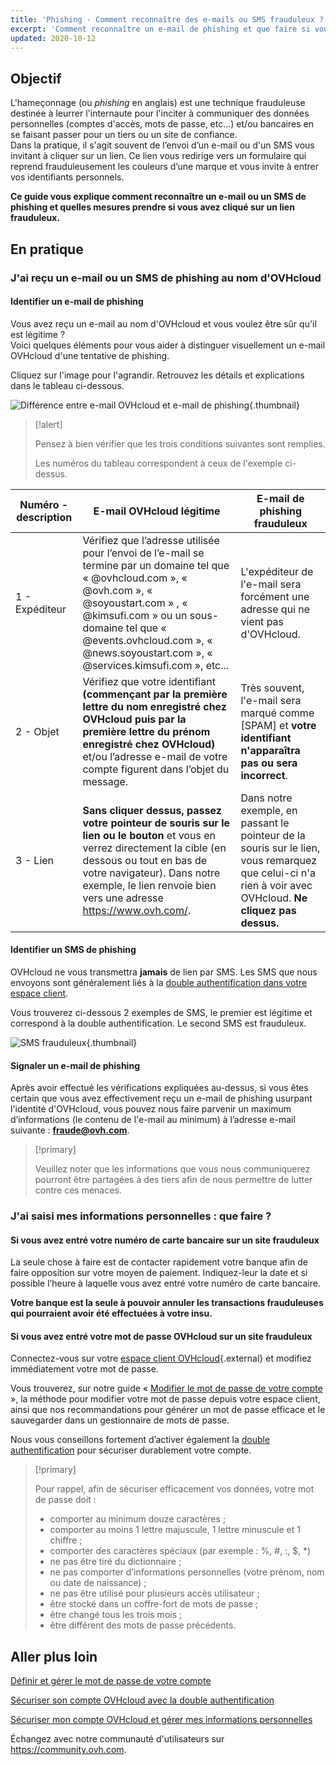 ```yaml
---
title: 'Phishing - Comment reconnaître des e-mails ou SMS frauduleux ?'
excerpt: 'Comment reconnaître un e-mail de phishing et que faire si vous avez cliqué sur un lien frauduleux ?'
updated: 2020-10-12
---
```


## Objectif

L'hameçonnage (ou *phishing* en anglais) est une technique frauduleuse destinée à leurrer l'internaute pour l'inciter à communiquer des données personnelles (comptes d'accès, mots de passe, etc...) et/ou bancaires en se faisant passer pour un tiers ou un site de confiance.<br>
Dans la pratique, il s'agit souvent de l’envoi d’un e-mail ou d'un SMS vous invitant à cliquer sur un lien. Ce lien vous redirige vers un formulaire qui reprend frauduleusement les couleurs d’une marque et vous invite à entrer vos identifiants personnels.

**Ce guide vous explique comment reconnaître un e-mail ou un SMS de phishing et quelles mesures prendre si vous avez cliqué sur un lien frauduleux.**

## En pratique

### J'ai reçu un e-mail ou un SMS de phishing au nom d'OVHcloud

#### Identifier un e-mail de phishing

Vous avez reçu un e-mail au nom d'OVHcloud et vous voulez être sûr qu'il est légitime ? <br>
Voici quelques éléments pour vous aider à distinguer visuellement un e-mail OVHcloud d'une tentative de phishing.

Cliquez sur l'image pour l'agrandir. Retrouvez les détails et explications dans le tableau ci-dessous.

![Différence entre e-mail OVHcloud et e-mail de phishing](images/legit-vs-phishing-fr.png){.thumbnail}

> [!alert]
> 
> Pensez à bien vérifier que les trois conditions suivantes sont remplies.
> 
> Les numéros du tableau correspondent à ceux de l'exemple ci-dessus.

|Numéro - description|E-mail OVHcloud légitime|E-mail de phishing frauduleux|
|---|---|---|
|1 - Expéditeur|Vérifiez que l’adresse utilisée pour l’envoi de l’e-mail se termine par un domaine tel que « @ovhcloud.com », « @ovh.com », « @soyoustart.com » , « @kimsufi.com » ou un sous-domaine tel que « @events.ovhcloud.com », « @news.soyoustart.com », « @services.kimsufi.com », etc... |L'expéditeur de l'e-mail sera forcément une adresse qui ne vient pas d'OVHcloud.|
|2 - Objet|Vérifiez que votre identifiant **(commençant par la première lettre du nom enregistré chez OVHcloud puis par la première lettre du prénom enregistré chez OVHcloud)** et/ou l’adresse e-mail de votre compte figurent dans l’objet du message.|Très souvent, l'e-mail sera marqué comme \[SPAM] et **votre identifiant n'apparaîtra pas ou sera incorrect**.|
|3 - Lien|**Sans cliquer dessus, passez votre pointeur de souris sur le lien ou le bouton** et vous en verrez directement la cible (en dessous ou tout en bas de votre navigateur). Dans notre exemple, le lien renvoie bien vers une adresse https://www.ovh.com/.|Dans notre exemple, en passant le pointeur de la souris sur le lien, vous remarquez que celui-ci n'a rien à voir avec OVHcloud. **Ne cliquez pas dessus.**|

#### Identifier un SMS de phishing

OVHcloud ne vous transmettra **jamais** de lien par SMS. Les SMS que nous envoyons sont généralement liés à la [double authentification dans votre espace client](/pages/account_and_service_management/account_information/secure-ovhcloud-account-with-2fa). 

Vous trouverez ci-dessous 2 exemples de SMS, le premier est légitime et correspond à la double authentification. Le second SMS est frauduleux.

![SMS frauduleux](images/sms-phishing.png){.thumbnail}

#### Signaler un e-mail de phishing

Après avoir effectué les vérifications expliquées au-dessus, si vous êtes certain que vous avez effectivement reçu un e-mail de phishing usurpant l'identité d'OVHcloud, vous pouvez nous faire parvenir un maximum d’informations (le contenu de l'e-mail au minimum) à l’adresse e-mail suivante : **<fraude@ovh.com>**.

> [!primary]
> 
> Veuillez noter que les informations que vous nous communiquerez pourront être partagées à des tiers afin de nous permettre de lutter contre ces menaces.
> 

### J'ai saisi mes informations personnelles : que faire ?

#### Si vous avez entré votre numéro de carte bancaire sur un site frauduleux

La seule chose à faire est de contacter rapidement votre banque afin de faire opposition sur votre moyen de paiement. Indiquez-leur la date et si possible l’heure à laquelle vous avez entré votre numéro de carte bancaire.

**Votre banque est la seule à pouvoir annuler les transactions frauduleuses qui pourraient avoir été effectuées à votre insu.**

#### Si vous avez entré votre mot de passe OVHcloud sur un site frauduleux

Connectez-vous sur votre [espace client OVHcloud](/links/manager){.external} et modifiez immédiatement votre mot de passe.<br>

Vous trouverez, sur notre guide « [Modifier le mot de passe de votre compte](/pages/account_and_service_management/account_information/manage-ovh-password) », la méthode pour modifier votre mot de passe depuis votre espace client, ainsi que nos recommandations pour générer un mot de passe efficace et le sauvegarder dans un gestionnaire de mots de passe. 

Nous vous conseillons fortement d’activer également la [double authentification](/pages/account_and_service_management/account_information/secure-ovhcloud-account-with-2fa) pour sécuriser durablement votre compte.

> [!primary]
>
> Pour rappel, afin de sécuriser efficacement vos données, votre mot de passe doit :
>
> - comporter au minimum douze caractères ;
> - comporter au moins 1 lettre majuscule, 1 lettre minuscule et 1 chiffre ;
> - comporter des caractères spéciaux (par exemple : %, #, :, $, *)
> - ne pas être tiré du dictionnaire ;
> - ne pas comporter d’informations personnelles (votre prénom, nom ou date de naissance) ;
> - ne pas être utilisé pour plusieurs accès utilisateur ;
> - être stocké dans un coffre-fort de mots de passe ;
> - être changé tous les trois mois ;
> - être différent des mots de passe précédents.
>

## Aller plus loin

[Définir et gérer le mot de passe de votre compte](/pages/account_and_service_management/account_information/manage-ovh-password)

[Sécuriser son compte OVHcloud avec la double authentification](/pages/account_and_service_management/account_information/secure-ovhcloud-account-with-2fa)

[Sécuriser mon compte OVHcloud et gérer mes informations personnelles](/pages/account_and_service_management/account_information/all_about_username)

Échangez avec notre communauté d'utilisateurs sur <https://community.ovh.com>.